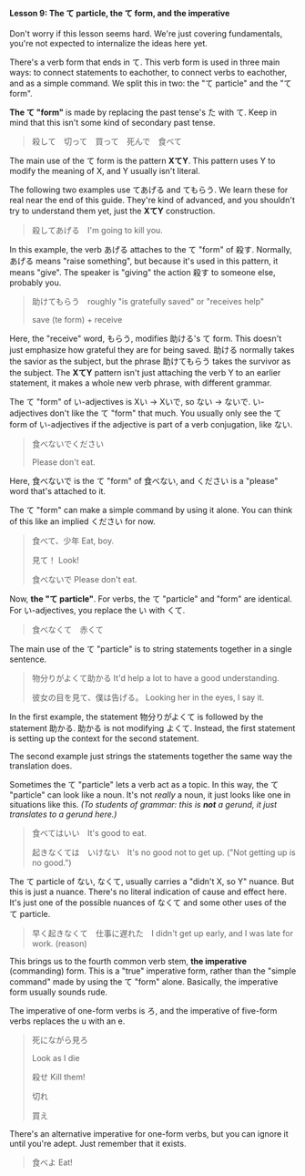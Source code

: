 #### Lesson 9: The て particle, the て form, and the imperative

Don't worry if this lesson seems hard. We're just covering fundamentals, you're not expected to internalize the ideas here yet.

There's a verb form that ends in て. This verb form is used in three main ways: to connect statements to eachother, to connect verbs to eachother, and as a simple command. We split this in two: the "て particle" and the "て form".

**The て "form"** is made by replacing the past tense's た with て. Keep in mind that this isn't some kind of secondary past tense.

> 殺して　切って　買って　死んで　食べて

The main use of the て form is the pattern **XてY**. This pattern uses Y to modify the meaning of X, and Y usually isn't literal.

The following two examples use てあげる and てもらう. We learn these for real near the end of this guide. They're kind of advanced, and you shouldn't try to understand them yet, just the **XてY** construction.

> 殺してあげる　I'm going to kill you.

In this example, the verb あげる attaches to the て "form" of 殺す. Normally, あげる means "raise something", but because it's used in this pattern, it means "give". The speaker is "giving" the action 殺す to someone else, probably you.

> 助けてもらう　roughly "is gratefully saved" or "receives help"
>
> save (te form) + receive

Here, the "receive" word, もらう, modifies 助ける's て form. This doesn't just emphasize how grateful they are for being saved. 助ける normally takes the savior as the subject, but the phrase 助けてもらう takes the survivor as the subject. The **XてY** pattern isn't just attaching the verb Y to an earlier statement, it makes a whole new verb phrase, with different grammar.

The て "form" of い-adjectives is Xい -> Xいで, so ない -> ないで. い-adjectives don't like the て "form" that much. You usually only see the て form of い-adjectives if the adjective is part of a verb conjugation, like ない.

> 食べないでください
>
> Please don't eat.

Here, 食べないで is the て "form" of 食べない, and ください is a "please" word that's attached to it.

The て "form" can make a simple command by using it alone. You can think of this like an implied ください for now.

> 食べて、少年 Eat, boy.
>
> 見て！ Look!
>
> 食べないで Please don't eat.

Now, **the "て particle"**. For verbs, the て "particle" and "form" are identical. For い-adjectives, you replace the い with くて.

> 食べなくて　赤くて

The main use of the て "particle" is to string statements together in a single sentence.

> 物分りがよくて助かる It'd help a lot to have a good understanding.
>
> 彼女の目を見て、僕は告げる。 Looking her in the eyes, I say it.

In the first example, the statement 物分りがよくて is followed by the statement 助かる. 助かる is not modifying よくて. Instead, the first statement is setting up the context for the second statement.

The second example just strings the statements together the same way the translation does.

Sometimes the て "particle" lets a verb act as a topic. In this way, the て "particle" can look like a noun. It's not _really_ a noun, it just looks like one in situations like this. _(To students of grammar: this is **not** a gerund, it just translates to a gerund here.)_

> 食べてはいい　It's good to eat.
>
> 起きなくては　いけない　It's no good not to get up. ("Not getting up is no good.")

The て particle of ない, なくて, usually carries a "didn't X, so Y" nuance. But this is just a nuance. There's no literal indication of cause and effect here. It's just one of the possible nuances of なくて and some other uses of the て particle.

> 早く起きなくて　仕事に遅れた　I didn't get up early, and I was late for work. (reason)

This brings us to the fourth common verb stem, **the imperative** (commanding) form. This is a "true" imperative form, rather than the "simple command" made by using the て "form" alone. Basically, the imperative form usually sounds rude.

The imperative of one-form verbs is ろ, and the imperative of five-form verbs replaces the u with an e.

> 死にながら見ろ
>
> Look as I die
>
> 殺せ Kill them!
>
> 切れ
>
> 買え

There's an alternative imperative for one-form verbs, but you can ignore it until you're adept. Just remember that it exists.

> 食べよ Eat!
